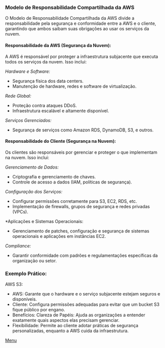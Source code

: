 ### Modelo de Responsabilidade Compartilhada da AWS

O Modelo de Responsabilidade Compartilhada da AWS divide a responsabilidade pela segurança e conformidade entre a AWS e o cliente, garantindo que ambos saibam suas obrigações ao usar os serviços da nuvem.

#### Responsabilidade da AWS (Segurança da Nuvem):
A AWS é responsável por proteger a infraestrutura subjacente que executa todos os serviços da nuvem. Isso inclui:

*Hardware e Software:* 
- Segurança física dos data centers.
- Manutenção de hardware, redes e software de virtualização.

*Rede Global:*
- Proteção contra ataques DDoS.
- Infraestrutura escalável e altamente disponível.

*Serviços Gerenciados:*
- Segurança de serviços como Amazon RDS, DynamoDB, S3, e outros.

#### Responsabilidade do Cliente (Segurança na Nuvem):
Os clientes são responsáveis por gerenciar e proteger o que implementam na nuvem. Isso inclui:

*Gerenciamento de Dados:*
- Criptografia e gerenciamento de chaves.
- Controle de acesso a dados (IAM, políticas de segurança).

*Configuração dos Serviços:*
- Configurar permissões corretamente para S3, EC2, RDS, etc.
- Implementação de firewalls, grupos de segurança e redes privadas (VPCs).

*Aplicações e Sistemas Operacionais:
- Gerenciamento de patches, configuração e segurança de sistemas operacionais e aplicações em instâncias EC2.

*Compliance:*
- Garantir conformidade com padrões e regulamentações específicas da organização ou setor.

### Exemplo Prático:
AWS S3:
- AWS: Garante que o hardware e o serviço subjacente estejam seguros e disponíveis.
- Cliente: Configura permissões adequadas para evitar que um bucket S3 fique público por engano.
- Benefícios: Clareza de Papéis: Ajuda as organizações a entender exatamente quais aspectos elas precisam gerenciar.
- Flexibilidade: Permite ao cliente adotar práticas de segurança personalizadas, enquanto a AWS cuida da infraestrutura.

[Menu](readme.md)
